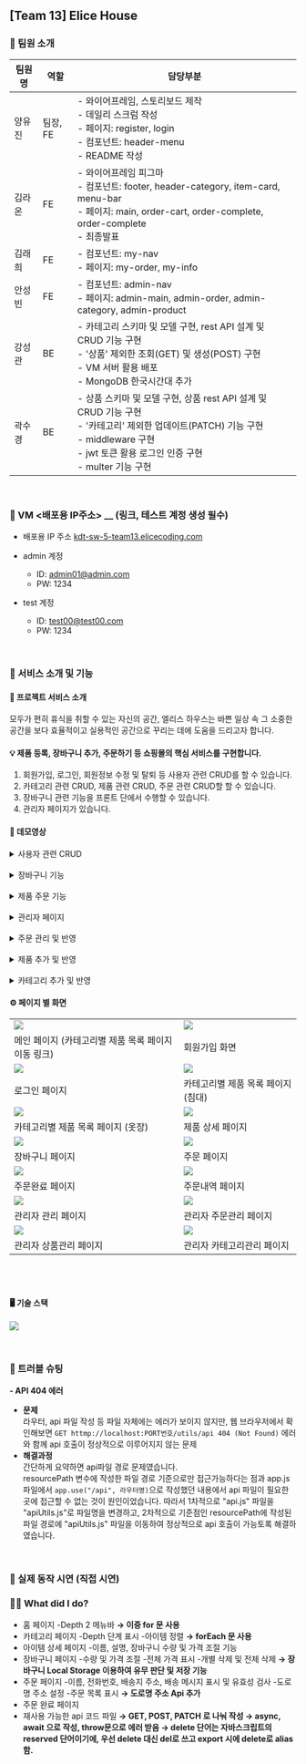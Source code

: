 ## [Team 13] Elice House

### 🤗 팀원 소개

| 팀원명 | 역할     | 담당부분                                                                                                                                                                                         |
| ------ | -------- | ------------------------------------------------------------------------------------------------------------------------------------------------------------------------------------------------ |
| 양유진 | 팀장, FE | - 와이어프레임, 스토리보드 제작<br>- 데일리 스크럼 작성<br>- 페이지: register, login<br>- 컴포넌트: header-menu<br>- README 작성                                                                 |
| 김라온 | FE       | - 와이어프레임 피그마<br>- 컴포넌트: footer, header-category, item-card, menu-bar<br>- 페이지: main, order-cart, order-complete, order-complete<br>- 최종발표                                                 |
| 김래희 | FE       | - 컴포넌트: my-nav<br>- 페이지: my-order, my-info                                                                                                                                                |
| 안성빈 | FE       | - 컴포넌트: admin-nav<br>- 페이지: admin-main, admin-order, admin-category, admin-product                                                                                                        |
| 강성관 | BE       | - 카테고리 스키마 및 모델 구현, rest API 설계 및 CRUD 기능 구현<br>- '상품' 제외한 조회(GET) 및 생성(POST) 구현<br>- VM 서버 활용 배포<br>- MongoDB 한국시간대 추가                              |
| 곽수경 | BE       | - 상품 스키마 및 모델 구현, 상품 rest API 설계 및 CRUD 기능 구현<br>- '카테고리' 제외한 업데이트(PATCH) 기능 구현<br>- middleware 구현<br>- jwt 토큰 활용 로그인 인증 구현<br>- multer 기능 구현 |


<br>

### 📡 VM <배포용 IP주소> \_\_ (링크, 테스트 계정 생성 필수)

- 배포용 IP 주소
  [kdt-sw-5-team13.elicecoding.com](http://kdt-sw-5-team13.elicecoding.com/)

- admin 계정
  - ID: admin01@admin.com
  - PW: 1234
- test 계정
  - ID: test00@test00.com
  - PW: 1234


<br>

### 🔎 서비스 소개 및 기능

#### 🏡 프로젝트 서비스 소개

모두가 편히 휴식을 취할 수 있는 자신의 공간,
엘리스 하우스는 바쁜 일상 속 그 소중한 공간을
보다 효율적이고 실용적인 공간으로 꾸리는 데에 도움을 드리고자 합니다.

#### 💡 제품 등록, 장바구니 추가, 주문하기 등 쇼핑몰의 핵심 서비스를 구현합니다.

1. 회원가입, 로그인, 회원정보 수정 및 탈퇴 등 사용자 관련 CRUD를 할 수 있습니다.
2. 카테고리 관련 CRUD, 제품 관련 CRUD, 주문 관련 CRUD할 할 수 있습니다.
3. 장바구니 관련 기능을 프론트 단에서 수행할 수 있습니다.
4. 관리자 페이지가 있습니다.

#### 🎥 데모영상
<details>
<summary>사용자 관련 CRUD</summary>
<div markdown="1">

![](https://velog.velcdn.com/images/raoni/post/ccc425ad-10a2-4c46-9d71-82c28cbef84f/image.gif)


</div>
</details>

<br>

<details>
<summary>장바구니 기능</summary>
<div markdown="1">

![](https://velog.velcdn.com/images/raoni/post/9539f85c-8c4b-4ae8-a415-0ce9d1904c11/image.gif)


</div>
</details>

<br>

<details>
<summary>제품 주문 기능</summary>
<div markdown="1">

![](https://velog.velcdn.com/images/raoni/post/69fc5c35-209a-4eec-8263-a4643ce1ca9b/image.gif)


</div>
</details>

<br>

<details>
<summary>관리자 페이지</summary>
<div markdown="1">

![](https://velog.velcdn.com/images/raoni/post/e0cf17c5-29eb-42f8-8eb6-411fdf8a7e44/image.gif)


</div>
</details>
<br>
<details>
<summary>주문 관리 및 반영</summary>
<div markdown="1">

![](https://velog.velcdn.com/images/raoni/post/72518b9e-68d9-4315-8dde-5c97515e5a87/image.gif)


</div>
</details>

<br>

<details>
<summary>제품 추가 및 반영</summary>
<div markdown="1">

![](https://velog.velcdn.com/images/raoni/post/95bf0d17-c856-42a4-9bfe-7d521e05a920/image.gif)



</div>
</details>

<br>


<details>
<summary>카테고리 추가 및 반영</summary>
<div markdown="1">

![](https://velog.velcdn.com/images/raoni/post/4091d90e-1c2d-4bed-b36b-76bf328e8998/image.gif)



</div>
</details>

#### ⚙️ 페이지 별 화면

|||
|------|---|
|![](https://velog.velcdn.com/images/raoni/post/8782ccbd-c2e2-445d-b4fc-33e2175ddfa7/image.png)|![](https://velog.velcdn.com/images/raoni/post/5daaa7a0-e4b9-4aab-a3aa-c0f971c4ab8b/image.png)|
|메인 페이지 (카테고리별 제품 목록 페이지 이동 링크)|회원가입 화면|
|![](https://velog.velcdn.com/images/raoni/post/60c14cbe-1840-416e-af6b-4672f78f538b/image.png)|![](https://velog.velcdn.com/images/raoni/post/65947ede-3c57-45c8-aeb1-42212aba7c24/image.png)|
|로그인 페이지|카테고리별 제품 목록 페이지 (침대)|
|![](https://velog.velcdn.com/images/raoni/post/881114b4-1489-499c-8833-887d806a7ba2/image.png)|![](https://velog.velcdn.com/images/raoni/post/aab7c05e-a4c9-469c-b9e4-d37257f5617f/image.png)|
|카테고리별 제품 목록 페이지 (옷장)|제품 상세 페이지|
|![](https://velog.velcdn.com/images/raoni/post/2bc31926-d0ab-484d-b0fd-8740eb5090d3/image.png)|![](https://velog.velcdn.com/images/raoni/post/6d799bac-96c1-4bda-a608-a6db7e3d8afb/image.png)|
|장바구니 페이지|주문 페이지|
|![](https://velog.velcdn.com/images/raoni/post/cf663067-b5f1-4e6a-ad12-e91255193360/image.png)|![](https://velog.velcdn.com/images/raoni/post/8a1d0a75-81bd-4b01-a7ad-cb2131ed4796/image.png)|
|주문완료 페이지|주문내역 페이지|
|![](https://velog.velcdn.com/images/raoni/post/69b38fa1-b49b-419b-bad5-766a03b7e244/image.png)|![](https://velog.velcdn.com/images/raoni/post/3223753d-c5a2-484d-94ff-0e871034ba3a/image.png)|
|관리자 관리 페이지|관리자 주문관리 페이지|
|![](https://velog.velcdn.com/images/raoni/post/9e052b24-bd5a-438b-b4b5-b3ce9ebefcaa/image.png)|![](https://velog.velcdn.com/images/raoni/post/a738b7ac-20c8-420d-962f-bb2b70a57fc5/image.png)|
|관리자 상품관리 페이지|관리자 카테고리관리 페이지|
## <br>

#### 🖥️ 기술 스택
![](https://velog.velcdn.com/images/raoni/post/26782e12-d2be-4f62-9ddd-aba9f518a416/image.png)


<br>

### 🚀 트러블 슈팅

**- API 404 에러**

- **문제**<br>라우터, api 파일 작성 등 파일 자체에는 에러가 보이지 않지만, 웹 브라우저에서 확인해보면 `GET httmp://localhost:PORT번호/utils/api 404 (Not Found)` 에러와 함께 api 호출이 정상적으로 이루어지지 않는 문제
- **해결과정**<br>간단하게 요약하면 api파일 경로 문제였습니다.<br>resourcePath 변수에 작성한 파일 경로 기준으로만 접근가능하다는 점과 app.js 파일에서 `app.use("/api", 라우터명)`으로 작성했던 내용에서 api 파일이 필요한 곳에 접근할 수 없는 것이 원인이었습니다. 따라서 1차적으로 "api.js" 파일을 "apiUtils.js"로 파일명을 변경하고, 2차적으로 기준점인 resourcePath에 작성된 파일 경로에 "apiUtils.js" 파일을 이동하여 정상적으로 api 호출이 가능토록 해결하였습니다.
<br>

### 👀 실제 동작 시연 (직접 시연)

### 🙋🏻 What did I do?

- 홈 페이지
 -Depth 2 메뉴바
**→ 이중 for 문 사용**
- 카테고리 페이지
 -Depth 단계 표시
-아이템 정렬
**→ forEach 문 사용**
- 아이템 상세 페이지
-이름, 설명, 장바구니 수량 및 가격 조절 기능
- 장바구니 페이지
-수량 및 가격 조절
-전체 가격 표시
-개별 삭제 및 전체 삭제
**→ 장바구니 Local Storage 이용하여 유무 판단 및 저장 기능**
- 주문 페이지
-이름, 전화번호, 배송지 주소, 배송 메시지 표시 및 유효성 검사
-도로명 주소 설정
-주문 목록 표시
**→ 도로명 주소 Api 추가**
- 주문 완료 페이지
- 재사용 가능한 api 코드 파일
**→ GET, POST, PATCH 로 나눠 작성
→ async, await 으로 작성, throw문으로 에러 받음
→ delete 단어는 자바스크립트의 reserved 단어이기에, 우선 delete 대신 del로 쓰고 export 시에 delete로 alias 함.**

